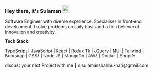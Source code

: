 <!-- <h3>Hi there <span> <img src="https://media.giphy.com/media/hvRJCLFzcasrR4ia7z/giphy.gif" width="35"> </span></h3> -->
### Hey there, it's Sulaman <img src="https://media.giphy.com/media/hvRJCLFzcasrR4ia7z/giphy.gif" width="25px">
<p>Software Engineer with diverse experience. Specialises in front-end development. I solve problems on daily basis and a firm believer of innovation and creativity.</p>
<b><p>Tech Stack: </p></b>
<p> TypeScript | JavaScript | React | Redux Tk | JQuery | MUI | Tailwind | Bootstrap | CSS3 | Node JS | MongoDb | AWS | Docker | Shopify </p>
<p>discuss your next Project with me 🚀 s.sulamanshahbukhari@gmail.com</p>
